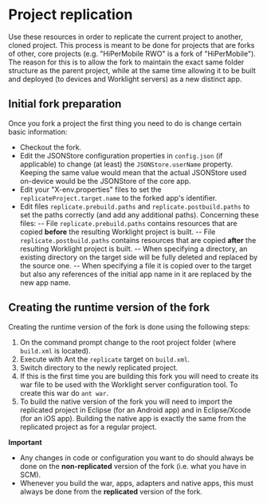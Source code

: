# Project replication

Use these resources in order to replicate the current project to another, cloned project. This process is meant to be done for projects that are forks of other, core projects (e.g. "HiPerMobile RWO" is a fork of "HiPerMobile"). The reason for this is to allow the fork to maintain the exact same folder structure as the parent project, while at the same time allowing it to be built and deployed (to devices and Worklight servers) as a new distinct app.

## Initial fork preparation

Once you fork a project the first thing you need to do is change certain basic information:
- Checkout the fork.
- Edit the JSONStore configuration properties in `config.json` (if applicable) to change (at least) the `JSONStore.userName` property. Keeping the same value would mean that the actual JSONStore used on-device would be the JSONStore of the core app.
- Edit your "X-env.properties" files to set the `replicateProject.target.name` to the forked app's identifier.
- Edit files `replicate.prebuild.paths` and `replicate.postbuild.paths` to set the paths correctly (and add any additional paths). Concerning these files:
-- File `replicate.prebuild.paths` contains resources that are copied **before** the resulting Worklight project is built.
-- File `replicate.postbuild.paths` contains resources that are copied **after** the resulting Worklight project is built.
-- When specifying a directory, an existing directory on the target side will be fully deleted and replaced by the source one.
-- When specifying a file it is copied over to the target but also any references of the initial app name in it are replaced by the new app name.

## Creating the runtime version of the fork

Creating the runtime version of the fork is done using the following steps:
1. On the command prompt change to the root project folder (where `build.xml` is located).
2. Execute with Ant the `replicate` target on `build.xml`.
3. Switch directory to the newly replicated project.
4. If this is the first time you are building this fork you will need to create its war file to be used with the Worklight server configuration tool. To create this war do `ant war`.
5. To build the native version of the fork you will need to import the replicated project in Eclipse (for an Android app) and in Eclipse/Xcode (for an iOS app). Building the native app is exactly the same from the replicated project as for a regular project.
 
**Important**
- Any changes in code or configuration you want to do should always be done on the **non-replicated** version of the fork (i.e. what you have in SCM).
- Whenever you build the war, apps, adapters and native apps, this must always be done from the **replicated** version of the fork. 